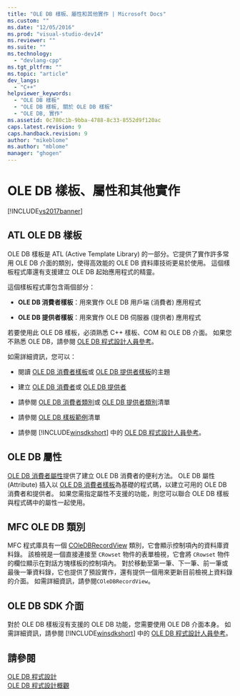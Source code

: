 ```yaml
---
title: "OLE DB 樣板、屬性和其他實作 | Microsoft Docs"
ms.custom: ""
ms.date: "12/05/2016"
ms.prod: "visual-studio-dev14"
ms.reviewer: ""
ms.suite: ""
ms.technology: 
  - "devlang-cpp"
ms.tgt_pltfrm: ""
ms.topic: "article"
dev_langs: 
  - "C++"
helpviewer_keywords: 
  - "OLE DB 樣板"
  - "OLE DB 樣板, 關於 OLE DB 樣板"
  - "OLE DB, 實作"
ms.assetid: 0c780c1b-9bba-4788-8c33-8552d9f120ac
caps.latest.revision: 9
caps.handback.revision: 9
author: "mikeblome"
ms.author: "mblome"
manager: "ghogen"
---
```

# OLE DB 樣板、屬性和其他實作
[!INCLUDE[vs2017banner](../../assembler/inline/includes/vs2017banner.md)]

## ATL OLE DB 樣板  
 OLE DB 樣板是 ATL \(Active Template Library\) 的一部分。它提供了實作許多常用 OLE DB 介面的類別，使得高效能的 OLE DB 資料庫技術更易於使用。  這個樣板程式庫還有支援建立 OLE DB 起始應用程式的精靈。  
  
 這個樣板程式庫包含兩個部分：  
  
-   **OLE DB 消費者樣板**：用來實作 OLE DB 用戶端 \(消費者\) 應用程式  
  
-   **OLE DB 提供者樣板**：用來實作 OLE DB 伺服器 \(提供者\) 應用程式  
  
 若要使用此 OLE DB 樣板，必須熟悉 C\+\+ 樣板、COM 和 OLE DB 介面。  如果您不熟悉 OLE DB，請參閱 [OLE DB 程式設計人員參考](https://msdn.microsoft.com/en-us/library/ms713643.aspx)。  
  
 如需詳細資訊，您可以：  
  
-   閱讀 [OLE DB 消費者樣板](../../data/oledb/ole-db-consumer-templates-cpp.md)或 [OLE DB 提供者樣板](../../data/oledb/ole-db-provider-templates-cpp.md)的主題  
  
-   建立 [OLE DB 消費者](../../data/oledb/creating-an-ole-db-consumer.md)或 [OLE DB 提供者](../../data/oledb/creating-an-ole-db-provider.md)  
  
-   請參閱 [OLE DB 消費者類別](../../data/oledb/ole-db-consumer-templates-reference.md)或 [OLE DB 提供者類別](../../data/oledb/ole-db-provider-templates-reference.md)清單  
  
-   請參閱 [OLE DB 樣板範例](http://msdn.microsoft.com/zh-tw/08958863-0b5f-41ad-ae99-fca7440c553c)清單  
  
-   請參閱 [!INCLUDE[winsdkshort](../../atl/reference/includes/winsdkshort_md.md)] 中的 [OLE DB 程式設計人員參考](https://msdn.microsoft.com/en-us/library/ms713643.aspx)。  
  
## OLE DB 屬性  
 [OLE DB 消費者屬性](../../windows/ole-db-consumer-attributes.md)提供了建立 OLE DB 消費者的便利方法。  OLE DB 屬性 \(Attribute\) 插入以 [OLE DB 消費者樣板](../../data/oledb/ole-db-consumer-templates-reference.md)為基礎的程式碼，以建立可用的 OLE DB 消費者和提供者。  如果您需指定屬性不支援的功能，則您可以聯合 OLE DB 樣板與程式碼中的屬性一起使用。  
  
## MFC OLE DB 類別  
 MFC 程式庫具有一個 [COleDBRecordView](../../mfc/reference/coledbrecordview-class.md) 類別，它會顯示控制項內的資料庫資料錄。  該檢視是一個直接連接至 `CRowset` 物件的表單檢視，它會將 `CRowset` 物件的欄位顯示在對話方塊樣板的控制項內。  對於移動至第一筆、下一筆、前一筆或最後一筆資料錄，它也提供了預設實作，還有提供一個用來更新目前檢視上資料錄的介面。  如需詳細資訊，請參閱`COleDBRecordView`。  
  
## OLE DB SDK 介面  
 對於 OLE DB 樣板沒有支援的 OLE DB 功能，您需要使用 OLE DB 介面本身。  如需詳細資訊，請參閱 [!INCLUDE[winsdkshort](../../atl/reference/includes/winsdkshort_md.md)] 中的 [OLE DB 程式設計人員參考](https://msdn.microsoft.com/en-us/library/ms713643.aspx)。  
  
## 請參閱  
 [OLE DB 程式設計](../../data/oledb/ole-db-programming.md)   
 [OLE DB 程式設計概觀](../../data/oledb/ole-db-programming-overview.md)